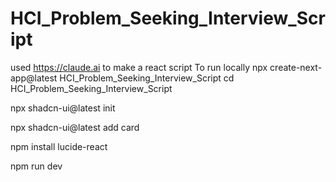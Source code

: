 # HCI_Problem_Seeking_Interview_Script

used https://claude.ai to make a react script
To run locally 
npx create-next-app@latest HCI_Problem_Seeking_Interview_Script
cd HCI_Problem_Seeking_Interview_Script

npx shadcn-ui@latest init

npx shadcn-ui@latest add card

npm install lucide-react

npm run dev
